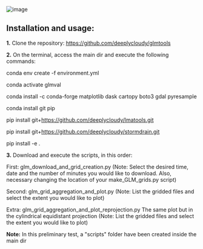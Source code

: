 ![image](https://user-images.githubusercontent.com/54595784/213831880-7b7c7da6-8c2e-45c8-89ec-ae978f61d141.png)

## Installation and usage:

**1.** Clone the repository: https://github.com/deeplycloudy/glmtools

**2.** On the terminal, access the main dir and execute the following commands:

  conda env create -f environment.yml

  conda activate glmval

  conda install -c conda-forge matplotlib dask cartopy boto3 gdal pyresample

  conda install git pip

  pip install git+https://github.com/deeplycloudy/lmatools.git

  pip install git+https://github.com/deeplycloudy/stormdrain.git

  pip install -e .

**3.** Download and execute the scripts, in this order:

First: glm_download_and_grid_creation.py 
(Note: Select the desired time, date and the number of minutes you would like to download. Also, necessary changing the location of your make_GLM_grids.py script)

Second: glm_grid_aggregation_and_plot.py
(Note: List the gridded files and select the extent you would like to plot)

Extra: glm_grid_aggregation_and_plot_reprojection.py
The same plot but in the cylindrical equidistant projection
(Note: List the gridded files and select the extent you would like to plot)

**Note:** In this preliminary test, a "scripts" folder have been created inside the main dir
